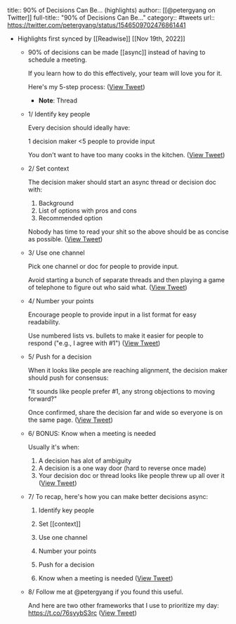 title:: 90% of Decisions Can Be... (highlights)
author:: [[@petergyang on Twitter]]
full-title:: "90% of Decisions Can Be..."
category:: #tweets
url:: https://twitter.com/petergyang/status/1546509702476861441

- Highlights first synced by [[Readwise]] [[Nov 19th, 2022]]
	- 90% of decisions can be made [[async]] instead of having to schedule a meeting.
	  
	  If you learn how to do this effectively, your team will love you for it.
	  
	  Here's my 5-step process: ([View Tweet](https://twitter.com/petergyang/status/1546509702476861441))
		- **Note**: Thread
	- 1/ Identify key people
	  
	  Every decision should ideally have:
	  
	  1 decision maker
	  <5 people to provide input
	  
	  You don't want to have too many cooks in the kitchen. ([View Tweet](https://twitter.com/petergyang/status/1546509705563889665))
	- 2/ Set context
	  
	  The decision maker should start an async thread or decision doc with:
	  
	  1.  Background
	  2.  List of options with pros and cons
	  3.  Recommended option
	  
	  Nobody has time to read your shit so the above should be as concise as possible. ([View Tweet](https://twitter.com/petergyang/status/1546509708344770560))
	- 3/ Use one channel
	  
	  Pick one channel or doc for people to provide input.
	  
	  Avoid starting a bunch of separate threads and then playing a game of telephone to figure out who said what. ([View Tweet](https://twitter.com/petergyang/status/1546509710987124736))
	- 4/ Number your points
	  
	  Encourage people to provide input in a list format for easy readability.
	  
	  Use numbered lists vs. bullets to make it easier for people to respond ("e.g., I agree with #1") ([View Tweet](https://twitter.com/petergyang/status/1546509714363539462))
	- 5/ Push for a decision
	  
	  When it looks like people are reaching alignment, the decision maker should push for consensus:
	  
	  "It sounds like people prefer #1, any strong objections to moving forward?"
	  
	  Once confirmed, share the decision far and wide so everyone is on the same page. ([View Tweet](https://twitter.com/petergyang/status/1546509717324718080))
	- 6/ BONUS: Know when a meeting is needed
	  
	  Usually it's when:
	  
	  1.  A decision has alot of ambiguity
	  2.  A decision is a one way door (hard to reverse once made)
	  3.  Your decision doc or thread looks like people threw up all over it ([View Tweet](https://twitter.com/petergyang/status/1546509720218849280))
	- 7/ To recap, here's how you can make better decisions async:
	  
	  1.  Identify key people
	  2.  Set [[context]]
	  3.  Use one channel
	  4.  Number your points
	  5.  Push for a decision
	  
	  6. Know when a meeting is needed ([View Tweet](https://twitter.com/petergyang/status/1546509723041558528))
	- 8/ Follow me at @petergyang if you found this useful.
	  
	  And here are two other frameworks that I use to prioritize my day:
	  https://t.co/76syybS3rc ([View Tweet](https://twitter.com/petergyang/status/1546509725579505664))